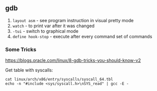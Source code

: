 ## gdb

1) `layout asm` - see program instruction in visual pretty mode
2) `watch` - to print var after it was changed
3) `-tui` - switch to graphical mode
4) `define hook-stop` - execute after every command set of commands

### Some Tricks
https://blogs.oracle.com/linux/8-gdb-tricks-you-should-know-v2

Get table with syscalls:
```
cat linux/arch/x86/entry/syscalls/syscall_64.tbl
echo -n "#include <sys/syscall.h>\nSYS_read" | gcc -E -
```
